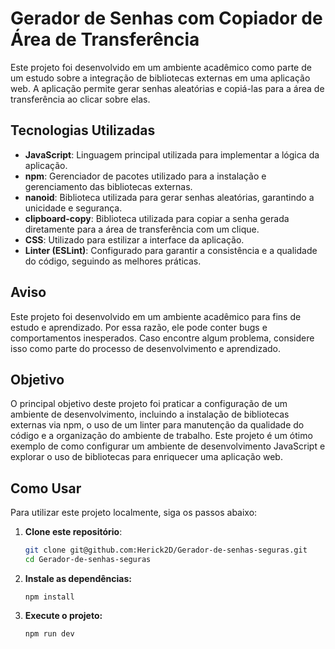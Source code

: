# Gerador de Senhas com Copiador de Área de Transferência

Este projeto foi desenvolvido em um ambiente acadêmico como parte de um estudo sobre a integração de bibliotecas externas em uma aplicação web. A aplicação permite gerar senhas aleatórias e copiá-las para a área de transferência ao clicar sobre elas.

## Tecnologias Utilizadas

- **JavaScript**: Linguagem principal utilizada para implementar a lógica da aplicação.
- **npm**: Gerenciador de pacotes utilizado para a instalação e gerenciamento das bibliotecas externas.
- **nanoid**: Biblioteca utilizada para gerar senhas aleatórias, garantindo a unicidade e segurança.
- **clipboard-copy**: Biblioteca utilizada para copiar a senha gerada diretamente para a área de transferência com um clique.
- **CSS**: Utilizado para estilizar a interface da aplicação.
- **Linter (ESLint)**: Configurado para garantir a consistência e a qualidade do código, seguindo as melhores práticas.

## Aviso

Este projeto foi desenvolvido em um ambiente acadêmico para fins de estudo e aprendizado. Por essa razão, ele pode conter bugs e comportamentos inesperados. Caso encontre algum problema, considere isso como parte do processo de desenvolvimento e aprendizado.

## Objetivo

O principal objetivo deste projeto foi praticar a configuração de um ambiente de desenvolvimento, incluindo a instalação de bibliotecas externas via npm, o uso de um linter para manutenção da qualidade do código e a organização do ambiente de trabalho. Este projeto é um ótimo exemplo de como configurar um ambiente de desenvolvimento JavaScript e explorar o uso de bibliotecas para enriquecer uma aplicação web.

## Como Usar

Para utilizar este projeto localmente, siga os passos abaixo:

1. **Clone este repositório**:
   
   ```bash
   git clone git@github.com:Herick2D/Gerador-de-senhas-seguras.git
   cd Gerador-de-senhas-seguras
   ```
   
2. **Instale as dependências:**
   
   ```
   npm install
   
    ``` 
4. **Execute o projeto:**
  
     ```
    npm run dev
     
    ```
